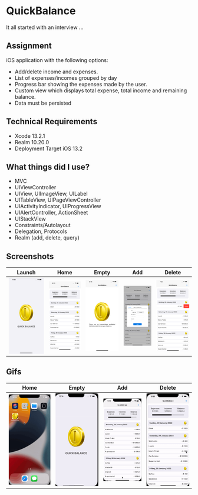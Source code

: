 # QuickBalance

It all started with an interview ...


## Assignment 

  iOS  application with the following options: 

  * Add/delete income  and  expenses. 
  * List  of  expenses/incomes grouped by day 
  * Progress bar showing the expenses made by the user. 
  * Custom view  which  displays  total  expense,  total  income  and  remaining  balance. 
  * Data must be persisted


## Technical Requirements
* Xcode 13.2.1
* Realm 10.20.0
* Deployment Target iOS 13.2

## What things did I use?

- MVC
- UIViewController
- UIView, UIImageView, UILabel
- UITableView, UIPageViewController
- UIActivityIndicator, UIProgressView
- UIAlertController, ActionSheet
- UIStackView
- Constraints/Autolayout
- Delegation, Protocols
- Realm (add, delete, query)

## Screenshots

| Launch | Home | Empty | Add | Delete |
|:-------:|:----:|:-----:|:-----:|:-----:|
| ![Launch Screen](./resources/launchScreen.png)| ![Home](./resources/home.png) | ![Empty](./resources/emptyScreen.png) | ![Add](./resources/addTransaction.png) |  ![Delete](./resources/delete.png) |


## Gifs

| Home | Empty | Add | Delete |
|:----:|:-----:|:-----:|:-----:|
|![Home](./resources/QuickBalance_Launch_Home.gif) | ![Empty](./resources/QuickBalance_Launch_Empty_Home.gif) | ![Add](./resources/QuickBalance_AddTransaction.gif) |  ![Delete](./resources/QuickBalance_Home_Delete_Expense.gif) |




